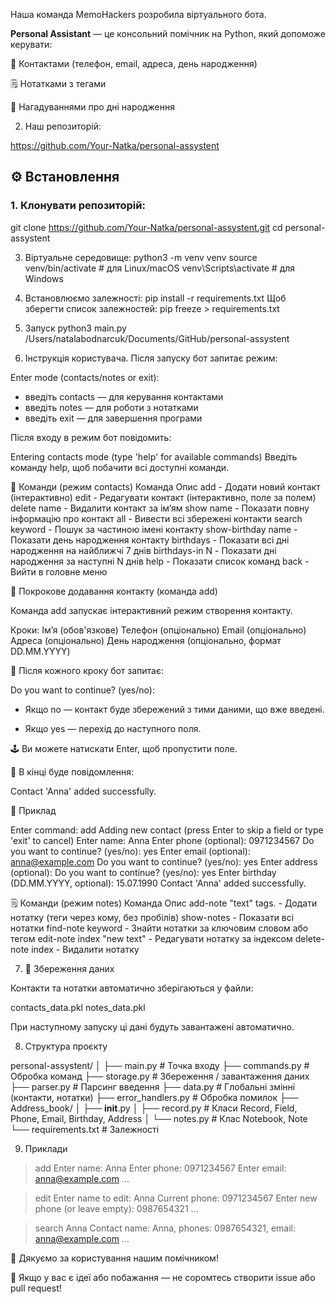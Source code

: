 Наша команда MemoHackers розробила віртуального бота.

**Personal Assistant** — це консольний помічник на Python, який допоможе керувати:

📇 Контактами (телефон, email, адреса, день народження)

🗒️ Нотатками з тегами

📅 Нагадуваннями про дні народження

2. Наш репозиторій:

https://github.com/Your-Natka/personal-assystent

## ⚙️ Встановлення

### 1. Клонувати репозиторій:

git clone https://github.com/Your-Natka/personal-assystent.git
cd personal-assystent

3. Віртуальне середовище:
python3 -m venv venv
source venv/bin/activate  # для Linux/macOS
venv\Scripts\activate     # для Windows

4. Встановлюємо залежності:
pip install -r requirements.txt
Щоб зберегти список залежностей:
pip freeze > requirements.txt

5. Запуск
python3 main.py /Users/natalabodnarcuk/Documents/GitHub/personal-assystent

6. Інструкція користувача.
Після запуску бот запитає режим:

Enter mode (contacts/notes or exit):

  - введіть contacts — для керування контактами
  - введіть notes — для роботи з нотатками
  - введіть exit — для завершення програми

Після входу в режим бот повідомить:

Entering contacts mode (type 'help' for available commands)
Введіть команду help, щоб побачити всі доступні команди.

🧾 Команди (режим contacts)
Команда	Опис
add	                - Додати новий контакт (інтерактивно)
edit	            - Редагувати контакт (інтерактивно, поле за полем)
delete name	        - Видалити контакт за ім’ям
show name	        - Показати повну інформацію про контакт
all	                - Вивести всі збережені контакти
search keyword	    - Пошук за частиною імені контакту
show-birthday name	- Показати день народження контакту
birthdays	        - Показати всі дні народження на найближчі 7 днів
birthdays-in N	    - Показати дні народження за наступні N днів
help                - Показати список команд
back                - Вийти в головне меню


🧩 Покрокове додавання контакту (команда add)

Команда add запускає інтерактивний режим створення контакту.

Кроки:
Ім’я (обов'язкове)
Телефон (опціонально)
Email (опціонально)
Адреса (опціонально)
День народження (опціонально, формат DD.MM.YYYY)

📌 Після кожного кроку бот запитає:

Do you want to continue? (yes/no):

   - Якщо no — контакт буде збережений з тими даними, що вже введені.

   - Якщо yes — перехід до наступного поля.

🕹️ Ви можете натискати Enter, щоб пропустити поле.

🔔 В кінці буде повідомлення:

Contact 'Anna' added successfully.

📌 Приклад

Enter command: add
Adding new contact (press Enter to skip a field or type 'exit' to cancel)
Enter name: Anna
Enter phone (optional): 0971234567
Do you want to continue? (yes/no): yes
Enter email (optional): anna@example.com
Do you want to continue? (yes/no): yes
Enter address (optional):
Do you want to continue? (yes/no): yes
Enter birthday (DD.MM.YYYY, optional): 15.07.1990
Contact 'Anna' added successfully.


🗒️ Команди (режим notes)
Команда	Опис
add-note "text" tags.      - Додати нотатку (теги через кому, без пробілів)
show-notes	               - Показати всі нотатки
find-note keyword	       - Знайти нотатки за ключовим словом або тегом
edit-note index "new text" - Редагувати нотатку за індексом
delete-note index	       - Видалити нотатку


7. 💾 Збереження даних

Контакти та нотатки автоматично зберігаються у файли:

contacts_data.pkl
notes_data.pkl

При наступному запуску ці дані будуть завантажені автоматично.

8. Структура проєкту

personal-assystent/
│
├── main.py               # Точка входу
├── commands.py           # Обробка команд
├── storage.py            # Збереження / завантаження даних
├── parser.py             # Парсинг введення
├── data.py               # Глобальні змінні (контакти, нотатки)
├── error_handlers.py     # Обробка помилок
├── Address_book/
│   ├── __init__.py
│   ├── record.py         # Класи Record, Field, Phone, Email, Birthday, Address
│   └── notes.py          # Клас Notebook, Note
└── requirements.txt      # Залежності

9. Приклади

> add
Enter name: Anna
Enter phone: 0971234567
Enter email: anna@example.com
...

> edit
Enter name to edit: Anna
Current phone: 0971234567
Enter new phone (or leave empty): 0987654321
...

> search Anna
Contact name: Anna, phones: 0987654321, email: anna@example.com ...

🧡 Дякуємо за користування нашим помічником!

👋 Якщо у вас є ідеї або побажання — не соромтесь створити issue або pull request!

